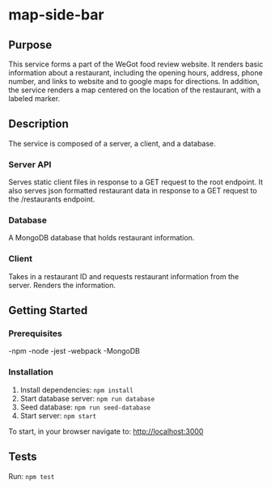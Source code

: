 # map-side-bar
## Purpose
This service forms a part of the WeGot food review website. It renders basic information about a restaurant, including the opening hours, address, phone number, and links to website and to google maps for directions. In addition, the service renders a map centered on the location of the restaurant, with a labeled marker.

## Description
The service is composed of a server, a  client, and a database.
### Server API
Serves static client files in response to a GET request to the root endpoint.
It also serves json formatted restaurant data in response to a GET request to the /restaurants endpoint.
### Database
A MongoDB database that holds restaurant information.
### Client
Takes in a restaurant ID and requests restaurant information from the server. Renders the information.

## Getting Started
### Prerequisites
-npm
-node
-jest
-webpack
-MongoDB

### Installation
1. Install dependencies: `npm install`
2. Start database server: `npm run database`
3. Seed database: `npm run seed-database`
4. Start server: `npm start`

To start, in your browser navigate to: [http://localhost:3000](http://localhost:3000)

## Tests
Run: `npm test`
